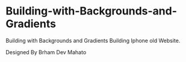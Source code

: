 # Building-with-Backgrounds-and-Gradients
Building with Backgrounds and Gradients
Building Iphone old Website.

Designed By 
Brham Dev Mahato
